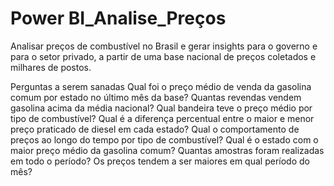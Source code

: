 # Power BI_Analise_Preços
Analisar preços de combustível no Brasil e gerar insights para o governo e para o setor privado, a partir de uma base nacional de preços coletados e milhares de postos.

Perguntas a serem sanadas
Qual foi o preço médio de venda da gasolina comum por estado no último mês da base?
Quantas revendas vendem gasolina acima da média nacional?
Qual bandeira teve o preço médio por tipo de combustível?
Qual é a diferença percentual entre o maior e menor preço praticado de diesel em cada estado?
Qual o comportamento de preços ao longo do tempo por tipo de combustível?
Qual é o estado com o maior preço médio da gasolina comum?
Quantas amostras foram realizadas em todo o período?
Os preços tendem a ser maiores em qual período do mês?
